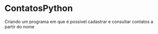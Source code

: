 # ContatosPython
 Criando um programa em que é possivel cadastrar e consultar contatos a partir do nome
